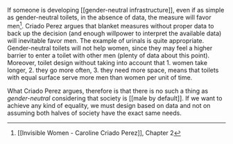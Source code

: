 If someone is developing [[gender-neutral infrastructure]], even if as simple as gender-neutral toilets, in the absence of data, the measure will favor men[^1]. Criado Perez argues that blanket measures without proper data to back up the decision (and enough willpower to interpret the available data) will inevitable favor men. The example of urinals is quite appropriate. Gender-neutral toilets will not help women, since they may feel a higher barrier to enter a toilet with other men (plenty of data about this point). Moreover, toilet design without taking into account that 1. women take longer, 2. they go more often, 3. they need more space, means that toilets with equal surface serve more men than women per unit of time. 

What Criado Perez argues, therefore is that there is no such a thing as *gender-neutral* considering that society is [[male by default]]. If we want to achieve any kind of equality, we must design based on data and not on assuming both halves of society have the exact same needs.

[^1]: [[Invisible Women - Caroline Criado Perez]], Chapter 2